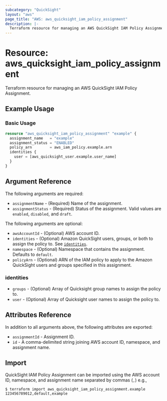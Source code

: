 ```yaml
---
subcategory: "QuickSight"
layout: "aws"
page_title: "AWS: aws_quicksight_iam_policy_assignment"
description: |-
  Terraform resource for managing an AWS QuickSight IAM Policy Assignment.
---
```


# Resource: aws_quicksight_iam_policy_assignment

Terraform resource for managing an AWS QuickSight IAM Policy Assignment.

## Example Usage

### Basic Usage

```terraform
resource "aws_quicksight_iam_policy_assignment" "example" {
  assignment_name   = "example"
  assignment_status = "ENABLED"
  policy_arn        = aws_iam_policy.example.arn
  identities {
    user = [aws_quicksight_user.example.user_name]
  }
}
```

## Argument Reference

The following arguments are required:

* `assignmentName` - (Required) Name of the assignment.
* `assignmentStatus` - (Required) Status of the assignment. Valid values are `enabled`, `disabled`, and `draft`.

The following arguments are optional:

* `awsAccountId` - (Optional) AWS account ID.
* `identities` - (Optional) Amazon QuickSight users, groups, or both to assign the policy to. See [`identities`](#identities).
* `namespace` - (Optional) Namespace that contains the assignment. Defaults to `default`.
* `policyArn` - (Optional) ARN of the IAM policy to apply to the Amazon QuickSight users and groups specified in this assignment.

### identities

* `groups` - (Optional) Array of Quicksight group names to assign the policy to.
* `user` - (Optional) Array of Quicksight user names to assign the policy to.

## Attributes Reference

In addition to all arguments above, the following attributes are exported:

* `assignmentId` - Assignment ID.
* `id` - A comma-delimited string joining AWS account ID, namespace, and assignment name.

## Import

QuickSight IAM Policy Assignment can be imported using the AWS account ID, namespace, and assignment name separated by commas (`,`) e.g.,

```
$ terraform import aws_quicksight_iam_policy_assignment.example 123456789012,default,example
```

<!-- cache-key: cdktf-0.17.0-pre.15 input-a5cc6992ae1a6c817ee69c5aae15dddef3d09a958995a328abe88deaf688ead7 -->
